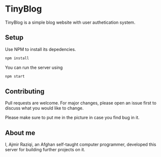 # TinyBlog
TinyBlog is a simple blog website with user authetication system.

## Setup

Use NPM to install its depedencies.

```bash
npm install
```


You can run the server using

```bash
npm start
```


## Contributing
Pull requests are welcome. For major changes, please open an issue first to discuss what you would like to change.

Please make sure to put me in the picture in case you find bug in it.

## About me
I, Ajmir Raziqi, an Afghan self-taught computer programmer, developed this server for building further projects on it.
